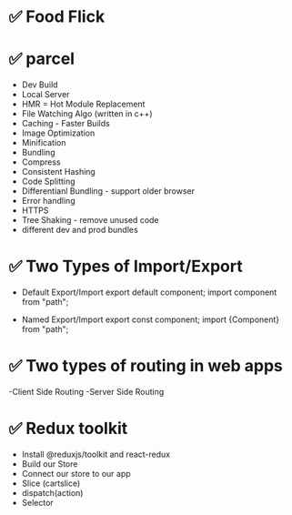 # ✅ Food Flick


# ✅ parcel
- Dev Build
- Local Server
- HMR = Hot Module Replacement
- File Watching Algo (written in c++)
- Caching - Faster Builds
- Image Optimization
- Minification
- Bundling
- Compress
- Consistent Hashing
- Code Splitting
- Differentianl Bundling - support older browser
- Error handling
- HTTPS
- Tree Shaking - remove unused code
- different dev and prod bundles



# ✅ Two Types of Import/Export

- Default Export/Import
export default component;
import component from "path";


- Named Export/Import
export const component;
import {Component} from "path";


# ✅ Two types of routing in web apps
-Client Side Routing
-Server Side Routing


# ✅ Redux toolkit
- Install @reduxjs/toolkit and react-redux
- Build our Store
- Connect our store to our app
- Slice (cartslice)
- dispatch(action)
- Selector